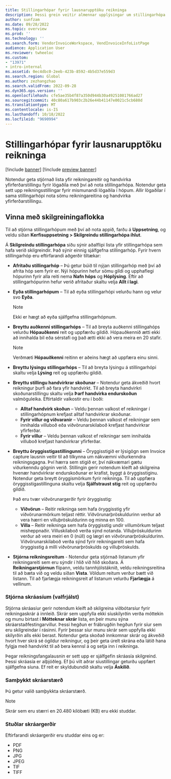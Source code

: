 ```yaml
---
title: Stillingarhópar fyrir lausnarupptöku reikninga
description: Þessi grein veitir almennar upplýsingar um stillingarhópa í reikningsfangalausninni.
author: sunfzam
ms.date: 09/28/2022
ms.topic: overview
ms.prod: ''
ms.technology: ''
ms.search.form: VendorInvoiceWorkspace, VendInvoiceInfoListPage
audience: Application User
ms.reviewer: twheeloc
ms.custom:
- "13971"
- intro-internal
ms.assetid: 0ec4dbc0-2eeb-423b-8592-4b5d37e559d3
ms.search.region: Global
ms.author: zezhangzhao
ms.search.validFrom: 2022-09-28
ms.dyn365.ops.version: ''
ms.openlocfilehash: cfe5ae35b4f87a350d944b30a49251081766ad27
ms.sourcegitcommit: 40c80a617b903c2b26e44b41147e0021c5cb680d
ms.translationtype: MT
ms.contentlocale: is-IS
ms.lasthandoff: 10/18/2022
ms.locfileid: "9690994"
---
```

# <a name="invoice-capture-solution-configuration-groups"></a>Stillingarhópar fyrir lausnarupptöku reikninga

[!include [banner](../includes/banner.md)]
[!include [preview banner](../includes/preview-banner.md)]

Notendur geta stjórnað lista yfir reikningareitir og handvirka yfirferðarstillingu fyrir lögaðila með því að nota stillingarhópa. Notendur geta sett upp reikningsstillingar fyrir mismunandi lögaðila í hópum. Allir lögaðilar í sama stillingarhópi nota sömu reikningareitina og handvirka yfirferðarstillingu.

## <a name="manage-configuration-groups"></a>Vinna með skilgreiningaflokka

Til að stjórna stillingarhópum með því að nota appið, farðu á **Uppsetning**, og veldu síðan **Kerfisuppsetning \> Skilgreindu stillingarhópa íhlut**.

Á **Skilgreindu stillingarhópa** síðu sýnir aðalflipi lista yfir stillingarhópa sem hafa verið skilgreindir. Það sýnir einnig sjálfgefna stillingarhóp. Fyrir hvern stillingarhóp eru eftirfarandi aðgerðir tiltækar:

- **Afritaðu stillingarhóp** – Þú getur búið til nýjan stillingarhóp með því að afrita hóp sem fyrir er. Nýi hópurinn hefur sömu gildi og upphaflegi hópurinn fyrir alla reiti nema **Nafn hóps** og **Hóplýsing**. Eftir að stillingarhópurinn hefur verið afritaður skaltu velja **Allt í lagi**.
- **Eyða stillingarhópum** – Til að eyða stillingarhópi velurðu hann og velur svo **Eyða**.

    > [!NOTE]
    > Ekki er hægt að eyða sjálfgefna stillingarhópnum.

- **Breyttu auðkenni stillingarhóps** – Til að breyta auðkenni stillingahóps velurðu **Hópauðkenni** reit og uppfærðu gildið. Hópauðkennið ætti ekki að innihalda bil eða sérstafi og það ætti ekki að vera meira en 20 stafir.

    > [!NOTE]
    > Verðmæti **Hópauðkenni** reitinn er aðeins hægt að uppfæra einu sinni.

- **Breyttu lýsingu stillingarhóps** – Til að breyta lýsingu á stillingarhópi skaltu velja **Lýsing** reit og uppfærðu gildið.
- **Breyttu stillingu handvirkrar skoðunar** – Notendur geta ákveðið hvort reikningur þurfi að fara yfir handvirkt. Til að breyta handvirkri skoðunarstillingu skaltu velja **Þarf handvirka endurskoðun** valmöguleika. Eftirtaldir valkostir eru í boði:

    - **Alltaf handvirk skoðun** – Veldu þennan valkost ef reikningar í stillingarhópnum krefjast alltaf handvirkrar skoðunar.
    - **Fyrir villur og viðvaranir** – Veldu þennan valkost ef reikningar sem innihalda villuboð eða viðvörunarskilaboð krefjast handvirkrar yfirferðar.
    - **Fyrir villur** – Veldu þennan valkost ef reikningar sem innihalda villuboð krefjast handvirkrar yfirferðar.

- **Breyttu öryggisstigastillingunni** – Öryggisstigið er lýsigögn sem Invoice capture lausnin veitir til að tilkynna um nákvæmni viðurkenndra reikningsgagna. Því hærra sem stigið er, því nákvæmari gætu viðurkenndu gögnin verið. Stillingin gerir notendum kleift að skilgreina hvenær handvirkrar endurskoðunar er krafist, byggt á öryggisstiginu. Notendur geta breytt öryggismörkum fyrir reikninga. Til að uppfæra öryggisstigastillinguna skaltu velja **Sjálfstraust stig** reit og uppfærðu gildið.

    Það eru tvær viðvörunargerðir fyrir öryggisstig:

    - **Viðvörun** – Reitir reikninga sem hafa öryggisstig yfir viðvörunarmörkum teljast réttir. Viðvörunarþröskuldurinn verður að vera hærri en villuþröskuldurinn og minna en 100.
    - **Villa** – Reitir reikninga sem hafa öryggisstig undir villumörkum teljast misheppnaðir. Villuskilaboð verða sýnd notanda. Villuþröskuldurinn verður að vera meiri en 0 (núll) og lægri en viðvörunarþröskuldurinn. Viðvörunarskilaboð verða sýnd fyrir reikningareiti sem hafa öryggisstig á milli viðvörunarþröskulds og villuþröskulds.

- **Stjórna reikningsreitum** - Notendur geta stjórnað listanum yfir reikningareiti sem eru sýndir í hlið við hlið skoðara. Á **Reikningarstjórnun** flipann, veldu tannhjólstáknið, veldu reikningsreitina til að bæta við og veldu síðan **Vista**. Völdum reitum verður bætt við listann. Til að fjarlægja reikningsreit af listanum velurðu **Fjarlægja** á vellinum.

### <a name="manage-file-filters-optional"></a>Stjórna skráasíum (valfrjálst)

Stjórna skráasíur gerir notendum kleift að skilgreina viðbótarsíur fyrir reikningaskrár á innleið. Skrár sem uppfylla ekki síuskilyrðin verða móttekin og munu birtast í **Mótteknar skrár** lista, en þeir munu sýna skráarstaðfestingarvillur. Þessi hegðun er frábrugðin hegðun fyrir síur sem eru skilgreindar í rásinni. Fyrir þessar síur munu skrár sem uppfylla ekki skilyrðin alls ekki berast. Notendur geta skoðað innkomnar skrár og ákveðið hvort hver skrá sé ógildur reikningur, og þeir geta úrelt skrána eða látið hana fylgja með handvirkt til að bera kennsl á og setja inn í reikninga.

Þegar reikningsfangalausnin er sett upp er sjálfgefin skráasía skilgreind. Þessi skráasía er alþjóðleg. Ef þú vilt aðrar síustillingar geturðu uppfært sjálfgefna síuna. Ef reit er skyldubundið skaltu velja **Áskilið**. 

### <a name="accepted-file-size"></a>Samþykkt skráarstærð

Þú getur valið samþykkta skráarstærð.

> [!NOTE]
> Skrár sem eru stærri en 20.480 kílóbæti (KB) eru ekki studdar.

### <a name="supported-file-types"></a>Stuðlar skráargerðir

Eftirfarandi skráargerðir eru studdar eins og er:

- PDF
- PNG
- JPG
- JPEG
- TIF
- TIFF
